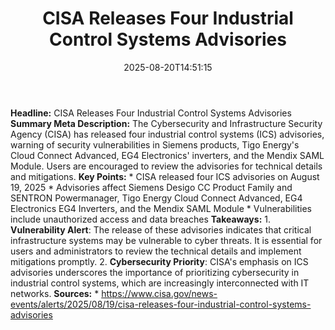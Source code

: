 ﻿---
title: "CISA Releases Four Industrial Control Systems Advisories"
date: "2025-08-20T14:51:15"
category: "Markets"
summary: ""
slug: "cisa releases four industrial control systems advisories"
source_urls:
  - "https://www.cisa.gov/news-events/alerts/2025/08/19/cisa-releases-four-industrial-control-systems-advisories"
seo:
  title: "CISA Releases Four Industrial Control Systems Advisories | Hash n Hedge"
  description: ""
  keywords: ["news", "markets", "brief"]
---
**Headline:** CISA Releases Four Industrial Control Systems Advisories  **Summary Meta Description:** The Cybersecurity and Infrastructure Security Agency (CISA) has released four industrial control systems (ICS) advisories, warning of security vulnerabilities in Siemens products, Tigo Energy's Cloud Connect Advanced, EG4 Electronics' inverters, and the Mendix SAML Module. Users are encouraged to review the advisories for technical details and mitigations.  **Key Points:**  * CISA released four ICS advisories on August 19, 2025 * Advisories affect Siemens Desigo CC Product Family and SENTRON Powermanager, Tigo Energy Cloud Connect Advanced, EG4 Electronics EG4 Inverters, and the Mendix SAML Module * Vulnerabilities include unauthorized access and data breaches  **Takeaways:**  1. **Vulnerability Alert**: The release of these advisories indicates that critical infrastructure systems may be vulnerable to cyber threats. It is essential for users and administrators to review the technical details and implement mitigations promptly. 2. **Cybersecurity Priority**: CISA's emphasis on ICS advisories underscores the importance of prioritizing cybersecurity in industrial control systems, which are increasingly interconnected with IT networks.  **Sources:**  * https://www.cisa.gov/news-events/alerts/2025/08/19/cisa-releases-four-industrial-control-systems-advisories 
